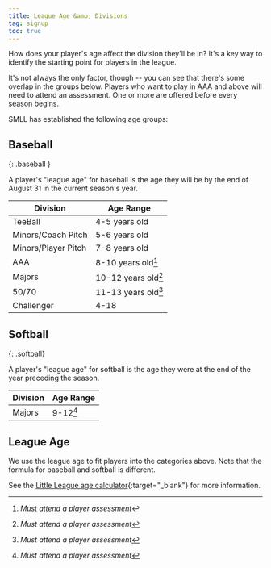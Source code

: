 ```yaml
---
title: League Age &amp; Divisions
tag: signup
toc: true
---
```


How does your player's age affect the division they'll be in?
It's a key way to identify the starting point for players in
the league.

It's not always the only factor, though -- you can see that
there's some overlap in the groups below.  Players who want
to play in AAA and above will need to attend an assessment.
One or more are offered before every season begins.

SMLL has established the following age groups:

## <span class="baseball">Baseball</span>
{: .baseball }

A player's "league age" for baseball is the age they will be by the end of August 31
in the current season's year.

| Division                | Age Range
|-------------------------|---------------------
| TeeBall                 | 4-5 years old
| Minors/Coach Pitch      | 5-6 years old
| Minors/Player Pitch     | 7-8 years old
| AAA                     | 8-10 years old[^1]
| Majors                  | 10-12 years old[^1]
| 50/70                   | 11-13 years old[^1]
| Challenger              | 4-18

## <span class="softball">Softball</span>
{: .softball}

A player's "league age" for softball is the age they were at the end of the 
year preceding the season.

| Division                | Age Range
|-------------------------|---------------------
| Majors                  | 9-12[^1]


## League Age

We use the league age to fit players into the categories above. Note that the
formula for baseball and softball is different.

See the [Little League age calculator](https://www.littleleague.org/play-little-league/determine-league-age/){:target="_blank"}
for more information.


[^1]: *Must attend a player assessment*
